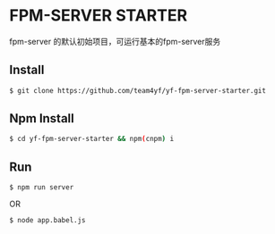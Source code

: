 # FPM-SERVER STARTER

fpm-server 的默认初始项目，可运行基本的fpm-server服务

## Install

```bash
$ git clone https://github.com/team4yf/yf-fpm-server-starter.git
```

## Npm Install

```bash
$ cd yf-fpm-server-starter && npm(cnpm) i
```

## Run

```
$ npm run server
```

OR

```
$ node app.babel.js
```


